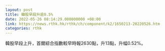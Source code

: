 ```yaml
---
layout: post
title: 韓股早段升逾0.5%
date: 2022-05-26 08:14:29.000000000 +08:00
link: https://news.rthk.hk/rthk/ch/component/k2/1650213-20220526.htm
categories: rthk
---
```


韓股早段上升，首爾綜合指數較早時報2630點，升13點，升幅0.52%。
